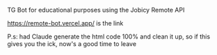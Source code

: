 TG Bot for educational purposes using the Jobicy Remote API

https://remote-bot.vercel.app/ is the link

P.s: had Claude generate the html code 100% and clean it up, so if this gives you the ick, now's a good time to leave
